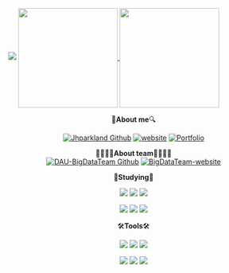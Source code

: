 
  <img src="https://capsule-render.vercel.app/api?type=waving&amp;height=200&amp;text=Welcome,%20JhParkLand!&amp;color=timeAuto" style="max-width: 100%;" _mstalt="15416492">  
  
  <a href="https://github.com/anuraghazra/github-readme-stats">
    <img height=200 align="center" src="https://github-readme-stats.vercel.app/api?username=jhparkland&show_icon=true&theme=draucla" />
  </a>
  <a href="https://github.com/anuraghazra/convoychat">
    <img height=200 align="center" src="https://github-readme-stats.vercel.app/api/top-langs?username=jhparkland&layout=compact&langs_count=8&card_width=320" />
  </a>


<p></p>

<div align=center>
  
<!--   [![Readme Card](https://github-readme-stats.vercel.app/api/pin/?username=jhparkland&repo=Data_Analytics_for_Age_friendly_busan)](https://github.com/jhparkland/Data_Analytics_for_Age_friendly_busan) 
  [![Readme Card](https://github-readme-stats.vercel.app/api/pin/?username=jhparkland&repo=Age_Friendly_City)](https://github.com/jhparkland/Age_Friendly_City) 
  [![Readme Card](https://github-readme-stats.vercel.app/api/pin/?username=DAU-BigDataTeams&repo=Website)](https://github.com/DAU-BigDataTeams/Website) -->

  </div>
  
  
  
</div>

<div align=center>

🔎**About me**🔍  

[![Jhparkland Github](https://hits.seeyoufarm.com/api/count/incr/badge.svg?url=https%3A%2F%2Fgithub.com%2Fjhparkland&count_bg=%2300FF01&title_bg=%23555555&icon=&icon_color=%23E7E7E7&title=Jhparkland%20Github&edge_flat=false)](https://github.com/jhparkland) 
[![website](https://hits.seeyoufarm.com/api/count/incr/badge.svg?url=https%3A%2F%2Fwww.jhpark.org&count_bg=%23FF0000&title_bg=%23555555&icon=&icon_color=%23E7E7E7&title=website&edge_flat=false)](https://jhpark.org)
[![Portfolio](https://hits.seeyoufarm.com/api/count/incr/badge.svg?pvs=4&url=https%3A%2F%2Fwww.notion.so%2Fjhparkland%2Ffecb2c854a174beab7a9ea27ee1fd88d&count_bg=%23FFFF00&title_bg=%23555555&icon=&icon_color=%23E7E7E7&title=Portfolio&edge_flat=false)](https://jhparkland.notion.site/170d66c761d044b3b550c204ba5e254f?pvs=4)


👨‍👨‍👦‍👦**About team**👨‍👨‍👧‍👧  
[![DAU-BigDataTeam Github](https://hits.seeyoufarm.com/api/count/incr/badge.svg?url=https%3A%2F%2Fgithub.com%2FDAU-BigDataTeams&count_bg=%2300FF01&title_bg=%23555555&icon=&icon_color=%23E7E7E7&title=DAU-BigDataTeam&edge_flat=false)](https://github.com/DAU-BigDataTeams)
[![BigDataTeam-website](https://hits.seeyoufarm.com/api/count/incr/badge.svg?url=https%3A%2F%2Fbigdatateam.net&count_bg=%2300FF01&title_bg=%23555555&icon=&icon_color=%23E7E7E7&title=BigDataTeam+website&edge_flat=false)](https://bigdatateam.net/)


📕**Studying**📗  

<img src="https://img.shields.io/badge/Docker-2496ED?style=flat-square&logo=Docker&logoColor=white"/>
<img src="https://img.shields.io/badge/Apache Spark-E25A1C?style=flat-square&logo=Apache Spark&logoColor=white"/>
<img src="https://img.shields.io/badge/Keras-D00000?style=flat-square&logo=Keras&logoColor=white"/>  
<p></p>
<img src="https://img.shields.io/badge/Tensorflow-FF6F00?style=flat-square&logo=Tensorflow&logoColor=white"/>
<img src="https://img.shields.io/badge/OpenCV-5C3EE8?style=flat-square&logo=OpenCV&logoColor=white"/>
<img src="https://img.shields.io/badge/Neo4j-4581C3?style=flat-square&logo=Neo4j&logoColor=white"/>

🛠**Tools**🛠   

<img src="https://img.shields.io/badge/JetBrains-000000?style=flat-square&logo=JetBrains&logoColor=white"/>
<img src="https://img.shields.io/badge/Firebase-FFCA28?style=flat-square&logo=firebase&logoColor=white"/>
<img src="https://img.shields.io/badge/Jupyter-F37626?style=flat-square&logo=Jupyter&logoColor=white"/>
<p></p>
<img src="https://img.shields.io/badge/Git-F05032?style=flat-square&logo=Git&logoColor=white"/>
<img src="https://img.shields.io/badge/MLflow-0194E2?style=flat-square&logo=MLflow&logoColor=white"/>
<img src="https://img.shields.io/badge/WSL2(Ubuntu)-E95420?style=flat-square&logo=Ubuntu&logoColor=white"/>

</div>


